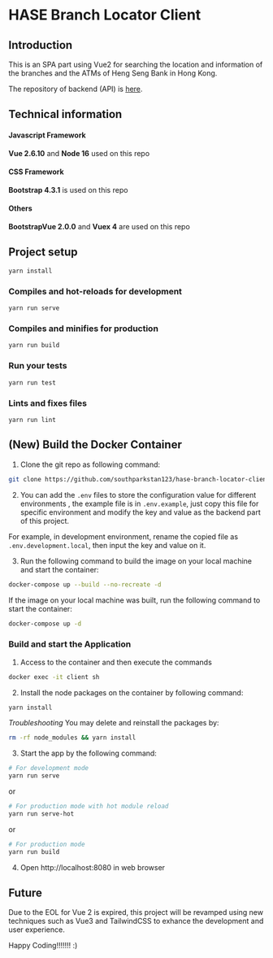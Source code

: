 # HASE Branch Locator Client

## Introduction

This is an SPA part using Vue2 for searching the location and information of the branches and the ATMs of Heng Seng Bank in Hong Kong.

The repository of backend (API) is [here](https://github.com/southparkstan123/hase-branch-locator-api).

## Technical information

#### Javascript Framework

**Vue 2.6.10** and **Node 16** used on this repo

#### CSS Framework

**Bootstrap 4.3.1** is used on this repo

#### Others

**BootstrapVue 2.0.0** and **Vuex 4** are used on this repo

## Project setup
```
yarn install
```

### Compiles and hot-reloads for development
```
yarn run serve
```

### Compiles and minifies for production
```
yarn run build
```

### Run your tests
```
yarn run test
```

### Lints and fixes files
```
yarn run lint
```

## (New) Build the Docker Container

1. Clone the git repo as following command:

```bash
git clone https://github.com/southparkstan123/hase-branch-locator-client.git
```

2. You can add the ```.env``` files to store the configuration value for different environments , the example file is in ```.env.example```, just copy this file for specific environment and modify the key and value as the backend part of this project. 

For example, in development environment, rename the copied file as ```.env.development.local```, then input the key and value on it.

3. Run the following command to build the image on your local machine and start the container:

```bash
docker-compose up --build --no-recreate -d
```

If the image on your local machine was built, run the following command to start the container:

```bash
docker-compose up -d
```

### Build and start the Application

1. Access to the container and then execute the commands

```bash
docker exec -it client sh
```

2. Install the node packages on the container by following command:

```bash
yarn install
```

<i>Troubleshooting</i> You may delete and reinstall the packages by:

```bash
rm -rf node_modules && yarn install
```

3. Start the app by the following command:

```bash
# For development mode
yarn run serve
```

or

```bash
# For production mode with hot module reload
yarn run serve-hot
```

or

```bash
# For production mode
yarn run build
```

4. Open http://localhost:8080 in web browser

## Future

Due to the EOL for Vue 2 is expired, this project will be revamped using new techniques such as Vue3 and TailwindCSS to exhance the development and user experience.

Happy Coding!!!!!!! :)